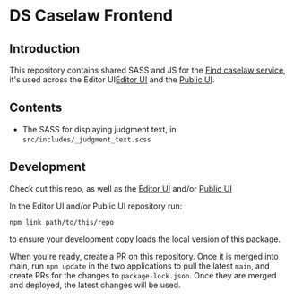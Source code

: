 # DS Caselaw Frontend
## Introduction

This repository contains shared SASS and JS for the [Find caselaw service](), it's used across the Editor UI[Editor UI]() and the [Public UI]().

## Contents

- The SASS for displaying judgment text, in `src/includes/_judgment_text.scss`

## Development

Check out this repo, as well as the [Editor UI]() and/or [Public UI]()

In the Editor UI and/or Public UI repository run:

```console
npm link path/to/this/repo
```

to ensure your development copy loads the local version of this package.

When you're ready, create a PR on this repository. Once it is merged into main,
run `npm update` in the two applications to pull the latest `main`, and create PRs for the changes to `package-lock.json`. Once they are merged and deployed, the latest changes will be used.


